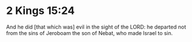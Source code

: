 # 2 Kings 15:24

And he did [that which was] evil in the sight of the LORD: he departed not from the sins of Jeroboam the son of Nebat, who made Israel to sin.